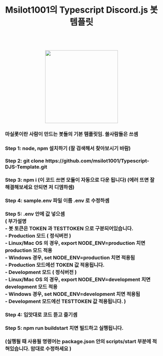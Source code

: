 <h1 align=center>
  Msilot1001의 Typescript Discord.js 봇 템플릿
</h1>
<br/>
<h1 align=center>
  <img src='https://cdn.discordapp.com/avatars/780771337332981780/0feaddbc0e34d1d00e4f2daa39b7abf6.png?size=1024' style="width: 25vw; min-width: 300px;" />
</h1>
<h3>
  마실롯이란 사람이 만드는 봇들의 기본 템플릿임. 쓸사람들은 쓰셈
</h3>
<h3>
  Step 1: node, npm 설치하기 (잘 검색해서 찾아보시기 바람)
  <br /><br />
  Step 2: git clone https://github.com/msilot1001/Typescript-DJS-Template.git
  <br /><br />
  Step 3: npm i
  (이 코드 쓰면 모듈이 자동으로 다운 됩니다) (에러 뜨면 잘 해결해보세요 안되면 저 디엠하셈)
  <br /><br />
  Step 4: sample.env 파일 이름 .env 로 수정하셈
  <br /><br />
  Step 5: .env 안에 값 넣으셈<br />
  ( 부가설명 <br />
  - 봇 토큰은 TOKEN 과 TESTTOKEN 으로 구분되어있습니다. <br />
  - Production 모드 ( 정식버전 ) <br />
    - Linux/Mac OS 의 경우, export NODE_ENV=production 치면 production 모드 적용 <br />
    - Windows 경우, set NODE_ENV=production 치면 적용됨 <br />
    - Production 모드에선 TOKEN 값 적용됩니다. <br />
  - Development 모드 ( 정식버전 ) <br />
    - Linux/Mac OS 의 경우, export NODE_ENV=development 치면 development 모드 적용 <br />
    - Windows 경우, set NODE_ENV=development 치면 적용됨 <br />
    - Development 모드에선 TESTTOKEN 값 적용됩니다. ) <br /> 
 <br />
  Step 4: 입맛대로 코드 뜯고 즐기셈
  <br /><br />
  Step 5: npm run buildstart 치면 빌드하고 실행됩니다.
  <br /><br />
  (실행될 때 사용될 명령어는 package.json 안의 scripts/start 부분에 적혀있습니다. 맘대로 수정하세요 )
</h3>
